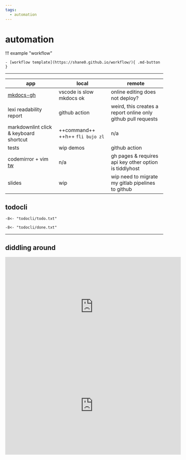 ```yaml
---
tags:
  - automation 
---
```

# automation

!!! example "workflow"

    - [workflow template](https://shane0.github.io/workflow/){ .md-button }

----

app                                                 | local                           | remote
----------------------------------------------------|---------------------------------|--------------------------------------------------------------
[mkdocs-gh](https://shane0.github.io/)              | vscode is slow mkdocs ok        | online editing does not deploy?
lexi readability report                             | github action                   | weird, this creates a report online only github pull requests
markdownlint click & keyboard shortcut              | ++command++ ++h++ `fli bujo zl` | n/a
tests                                               | wip demos                       | github action
codemirror + vim [tw](https://shane0.github.io/tw/) | n/a                             | gh pages & requires api key other option is tiddlyhost
slides                                              | wip                             | wip need to migrate my gitlab pipelines to github

## todocli

```text
-8<- "todocli/todo.txt"
```

```text
-8<- "todocli/done.txt"
```

----

## diddling around

<iframe width="560" height="315" src="https://www.youtube.com/embed/videoseries?list=PLGY2UhH7nNtJW4iY6CAoOsRHHYSp1ncM0" title="YouTube video player" frameborder="0" allow="accelerometer; autoplay; clipboard-write; encrypted-media; gyroscope; picture-in-picture; web-share" allowfullscreen></iframe>

<iframe width="560" height="315" src="https://www.youtube.com/embed/videoseries?list=PLGY2UhH7nNtIT5Xp7yz7bBP2KEklCLOTa" title="YouTube video player" frameborder="0" allow="accelerometer; autoplay; clipboard-write; encrypted-media; gyroscope; picture-in-picture; web-share" allowfullscreen></iframe>
